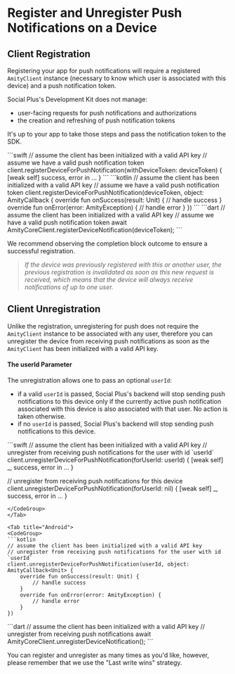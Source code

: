 # Register and Unregister Push Notifications on a Device

## Client Registration

Registering your app for push notifications will require a registered `AmityClient` instance (necessary to know which user is associated with this device) and a push notification token.

Social Plus's Development Kit does not manage:

* user-facing requests for push notifications and authorizations
* the creation and refreshing of push notification tokens

It's up to your app to take those steps and pass the notification token to the SDK.

<Tabs>
<Tab title="Swift">
<CodeGroup>
```swift
// assume the client has been initialized with a valid API key
// assume we have a valid push notification token
client.registerDeviceForPushNotification(withDeviceToken: deviceToken) { [weak self] success, error in
    ...
}
```
</CodeGroup>
</Tab>

<Tab title="Android">
<CodeGroup>
```kotlin
// assume the client has been initialized with a valid API key
// assume we have a valid push notification token
client.registerDeviceForPushNotification(deviceToken, object: AmityCallback<Unit> {
    override fun onSuccess(result: Unit) {
        // handle success
    }
    override fun onError(error: AmityException) {
        // handle error
    }
})
```
</CodeGroup>
</Tab>

<Tab title="Flutter">
<CodeGroup>
```dart
// assume the client has been initialized with a valid API key
// assume we have a valid push notification token
await AmityCoreClient.registerDeviceNotification(deviceToken);
```
</CodeGroup>
</Tab>
</Tabs>

We recommend observing the completion block outcome to ensure a successful registration.

> _If the device was previously registered with this or another user, the previous registration is invalidated as soon as this new request is received, which means that the device will always receive notifications of up to one user._

## Client Unregistration

Unlike the registration, unregistering for push does not require the `AmityClient` instance to be associated with any user, therefore you can unregister the device from receiving push notifications as soon as the `AmityClient` has been initialized with a valid API key.

#### The userId Parameter

The unregistration allows one to pass an optional `userId`:

* if a valid `userId` is passed, Social Plus's backend will stop sending push notifications to this device only if the currently active push notification associated with this device is also associated with that user. No action is taken otherwise.
* if no `userId` is passed, Social Plus's backend will stop sending push notifications to this device.

<Tabs>
<Tab title="Swift">
<CodeGroup>
```swift
// assume the client has been initialized with a valid API key
// unregister from receiving push notifications for the user with id `userId`
client.unregisterDeviceForPushNotification(forUserId: userId) { [weak self] _, success, error in
  ...
}

// unregister from receiving push notifications for this device
client.unregisterDeviceForPushNotification(forUserId: nil) { [weak self] _, success, error in
  ...
}
```
</CodeGroup>
</Tab>

<Tab title="Android">
<CodeGroup>
```kotlin
// assume the client has been initialized with a valid API key
// unregister from receiving push notifications for the user with id `userId`
client.unregisterDeviceForPushNotification(userId, object: AmityCallback<Unit> {
    override fun onSuccess(result: Unit) {
        // handle success
    }
    override fun onError(error: AmityException) {
        // handle error
    }
})
```
</CodeGroup>
</Tab>

<Tab title="Flutter">
<CodeGroup>
```dart
// assume the client has been initialized with a valid API key
// unregister from receiving push notifications
await AmityCoreClient.unregisterDeviceNotification();
```
</CodeGroup>
</Tab>
</Tabs>

You can register and unregister as many times as you'd like, however, please remember that we use the "Last write wins" strategy.